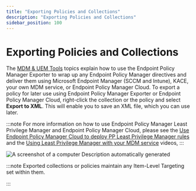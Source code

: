 ```yaml
---
title: "Exporting Policies and Collections"
description: "Exporting Policies and Collections"
sidebar_position: 100
---
```


# Exporting Policies and Collections

The [MDM & UEM Tools](/docs/endpointpolicymanager/gettingstarted/mdmmanual/overview.md) topics explain how to use the Endpoint Policy Manager
Exporter to wrap up any Endpoint Policy Manager directives and deliver them using Microsoft Endpoint
Manager (SCCM and Intune), KACE, your own MDM service, or Endpoint Policy Manager Cloud. To export a
policy for later use using Endpoint Policy Manager Exporter or Endpoint Policy Manager Cloud,
right-click the collection or the policy and select **Export to XML**. This will enable you to save
an XML file, which you can use later.

:::note
For more information on how to use Endpoint Policy Manager Least Privilege Manager and
Endpoint Policy Manager Cloud, please see the
[Use Endpoint Policy Manager Cloud to deploy PP Least Privilege Manager rules](/docs/endpointpolicymanager/components/endpointprivilegemanager/videolearningcenter/methods/cloudrules.md)
and the [Using Least Privilege Manager with your MDM service](/docs/endpointpolicymanager/components/endpointprivilegemanager/videolearningcenter/methods/mdm.md)
videos,
:::


![A screenshot of a computer Description automatically generated](/images/endpointpolicymanager/leastprivilege/exporting_policies_and_collections.webp)

:::note
Exported collections or policies maintain any Item-Level Targeting set within them.

:::
